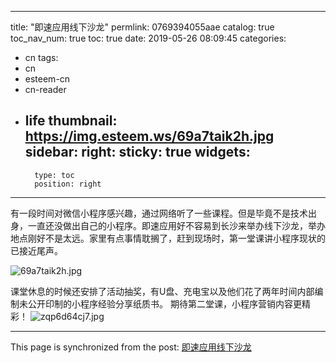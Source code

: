 
---
title: "即速应用线下沙龙"
permlink: 0769394055aae
catalog: true
toc_nav_num: true
toc: true
date: 2019-05-26 08:09:45
categories:
- cn
tags:
- cn
- esteem-cn
- cn-reader
- life
thumbnail: https://img.esteem.ws/69a7taik2h.jpg
sidebar:
    right:
        sticky: true
widgets:
    -
        type: toc
        position: right
---


有一段时间对微信小程序感兴趣，通过网络听了一些课程。但是毕竟不是技术出身，一直还没做出自己的小程序。即速应用好不容易到长沙来举办线下沙龙，举办地点刚好不是太远。家里有点事情耽搁了，赶到现场时，第一堂课讲小程序现状的已接近尾声。

![69a7taik2h.jpg](https://img.esteem.ws/69a7taik2h.jpg)

课堂休息的时候还安排了活动抽奖，有U盘、充电宝以及他们花了两年时间内部编制未公开印制的小程序经验分享纸质书。
期待第二堂课，小程序营销内容更精彩！
![zqp6d64cj7.jpg](https://img.esteem.ws/zqp6d64cj7.jpg)


- - -

This page is synchronized from the post: [即速应用线下沙龙](https://steemit.com/@m18207319997/0769394055aae)
